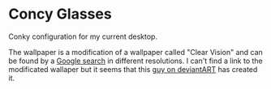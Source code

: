 Concy Glasses
=============

Conky configuration for my current desktop.

The wallpaper is a modification of a wallpaper called "Clear Vision" and can be found by a [Google search](https://www.google.de/search?q=%22Clear+Vision%22+wallpaper&tbm=isch) in different resolutions. I can't find a link to the modificated wallaper but it seems that this [guy on deviantART](http://aaronolive.deviantart.com/art/September-2012-327946100) has created it.
